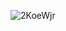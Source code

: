![2KoeWjr](https://user-images.githubusercontent.com/10848800/115730954-05e8fe00-a387-11eb-8194-0edcd9d28f2b.gif)

<!--
**thenightex/thenightex** is a ✨ _special_ ✨ repository because its `README.md` (this file) appears on your GitHub profile.

Here are some ideas to get you started:

- 🔭 I’m currently working on ...
- 🌱 I’m currently learning ...
- 👯 I’m looking to collaborate on ...
- 🤔 I’m looking for help with ...
- 💬 Ask me about ...
- 📫 How to reach me: ...
- 😄 Pronouns: ...
- ⚡ Fun fact: ...
-->
